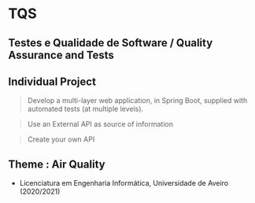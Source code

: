 # TQS 
## Testes e Qualidade de Software / Quality Assurance and Tests 

## Individual Project
  > Develop a multi-layer web application, in Spring Boot, supplied with automated tests (at multiple levels). 
  
  > Use an External API as source of information
  
  > Create your own API
  
## Theme : Air Quality 

 - Licenciatura em Engenharia Informática, Universidade de Aveiro (2020/2021)

